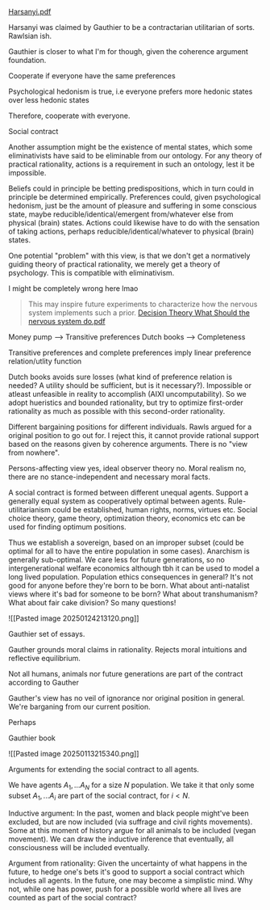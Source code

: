 

[Harsanyi.pdf](https://home.sandiego.edu/~baber/gender/Harsanyi.pdf)

Harsanyi was claimed by Gauthier to be a contractarian utilitarian of sorts. Rawlsian ish.

Gauthier is closer to what I'm for though, given the coherence argument foundation.

Cooperate if everyone have the same preferences

Psychological hedonism is true, i.e everyone prefers more hedonic states over less hedonic states

Therefore, cooperate with everyone.



Social contract


Another assumption might be the existence of mental states, which some eliminativists have said to be eliminable from our ontology. For any theory of practical rationality, actions is a requirement in such an ontology, lest it be impossible. 

Beliefs could in principle be betting predispositions, which in turn could in principle be determined empirically. Preferences could, given psychological hedonism, just be the amount of pleasure and suffering in some conscious state, maybe reducible/identical/emergent from/whatever else from physical (brain) states. Actions could likewise have to do with the sensation of taking actions, perhaps reducible/identical/whatever to physical (brain) states.

One potential "problem" with this view, is that we don't get a normatively guiding theory of practical rationality, we merely get a theory of psychology. This is compatible with eliminativism. 

I might be completely wrong here lmao
> This may inspire future experiments to characterize how the nervous system implements such a prior.
[Decision Theory What Should the nervous system do.pdf](file:///C:/Users/Katte/Documents/Academic/Philosophy/Decision%20Theory%20What%20Should%20the%20nervous%20system%20do.pdf)


Money pump --> Transitive preferences
Dutch books --> Completeness

Transitive preferences and complete preferences imply linear preference relation/utlity function

Dutch books avoids sure losses (what kind of preference relation is needed? A utility  should be sufficient, but is it necessary?). Impossible or atleast unfeasible in reality to accomplish (AIXI uncomputability). So we adopt hueristics and bounded rationality, but try to optimize first-order rationality as much as possible with this second-order rationality. 

Different bargaining positions for different individuals. Rawls argued for a original position to go out for. I reject this, it cannot provide rational support based on the reasons given by coherence arguments. There is no "view from nowhere". 

Persons-affecting view yes, ideal observer theory no. Moral realism no, there are no stance-independent and necessary moral facts.

A social contract is formed between different unequal agents. Support a generally equal system as cooperatively optimal between agents. Rule-utilitarianism could be established, human rights, norms, virtues etc. Social choice theory, game theory, optimization theory, economics etc can be used for finding optimum positions.

Thus we establish a sovereign, based on an improper subset (could be optimal for all to have the entire population in some cases). Anarchism is generally sub-optimal. We care less for future generations, so no intergenerational welfare economics although tbh it can be used to model a long lived population. Population ethics consequences in general? It's not good for anyone before they're born to be born. What about anti-natalist views where it's bad for someone to be born? What about transhumanism? What about fair cake division? So many questions!



![[Pasted image 20250124213120.png]]





Gauthier set of essays.

Gauther grounds moral claims in rationality. Rejects moral intuitions and reflective equilibrium. 

Not all humans, animals nor future generations are part of the contract according to Gauther

Gauther's view has no veil of ignorance nor original position in general. We're barganing from our current position.


Perhaps 

Gauthier book

![[Pasted image 20250113215340.png]]




Arguments for extending the social contract to all agents.


We have agents $A_1,...A_N$ for a size $N$ population. We take it that only some subset $A_1,...A_i$ are part of the social contract, for $i<N$. 

Inductive argument: In the past, women and black people might've been excluded, but are now included (via suffrage and civil rights movements). Some at this moment of history argue for all animals to be included (vegan movement). We can draw the inductive inference that eventually, all consciousness will be included eventually.

Argument from rationality: Given the uncertainty of what happens in the future, to hedge one's bets it's good to support a social contract which includes all agents. In the future, one may become a simplistic mind. Why not, while one has power, push for a possible world where all lives are counted as part of the social contract?








